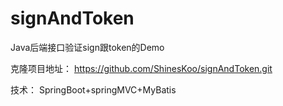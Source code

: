 # signAndToken

Java后端接口验证sign跟token的Demo


克隆项目地址：
https://github.com/ShinesKoo/signAndToken.git


技术：
SpringBoot+springMVC+MyBatis
